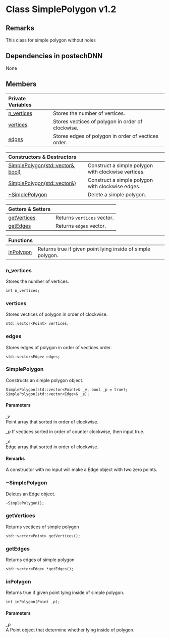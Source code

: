 # Class SimplePolygon v1.2

## Remarks
This class for simple polygon without holes

## Dependencies in postechDNN
None

## Members
|Private Variables||
|:---|:---|
|[n_vertices](#n_vertices)|Stores the number of vertices.|
|[vertices](#vertices)|Stores vectices of polygon in order of clockwise.|
|[edges](#edges)|Stores edges of polygon in order of vectices order.|

|Constructors & Destructors||
|:---|:---|
|[SimplePolygon(std::vector<Point>&, bool)](#Edge)|Construct a simple polygon with clockwise vertices.|
|[SimplePolygon(std::vector<Edge>&)](#Edge-1)|Construct a simple polygon with clockwise edges.|
|[~SimplePolygon](#~SimplePolygon)|Delete a simple polygon.|

|Getters & Setters||
|:---|:---|
|[getVertices](#getVertices)|Returns ```vertices``` vector.|
|[getEdges](#getEdges)|Returns ```edges``` vector.|

|Functions||
|:---|:---|
|[inPolygon](#inPolygon)|Returns true if given point lying inside of simple polygon.|


### n_vertices
Stores the number of vertices.
```
int n_vertices;
```
### vertices
Stores vectices of polygon in order of clockwise.
```
std::vector<Point> vertices;
```
### edges
Stores edges of polygon in order of vectices order.
```
std::vector<Edge> edges;
```

### SimplePolygon
Constructs an simple polygon object.
```
SimplePolygon(std::vector<Point>& _v, bool _p = true);
SimplePolygon(std::vector<Edge>& _e);
```

#### Parameters
*_v*  
Point array that sorted in order of clockwise. 

*_p*
If vectices sorted in order of counter clockwise, then input true.

*_e*  
Edge array that sorted in order of clockwise. 

#### Remarks
A constructor with no input will make a Edge object with two zero points.

### \~SimplePolygon
Deletes an Edge object.
```
~SimplePolygon();
```

### getVertices
Returns vectices of simple polygon
```
std::vector<Point> getVertices();
```

### getEdges
Returns edges of simple polygon
```
std::vector<Edge> *getEdges();
```

### inPolygon
Returns true if given point lying inside of simple polygon.
```
int inPolygon(Point _p);
```

#### Parameters
*_p*  
A Point object that determine whether lying inside of polygon.